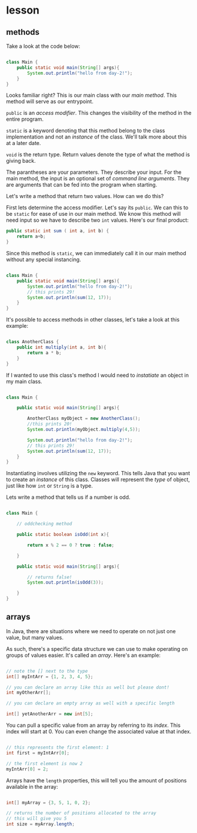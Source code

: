 # lesson

## methods

Take a look at the code below:

```java 

class Main {
    public static void main(String[] args){
        System.out.println("hello from day-2!");
    }
}

```

Looks familiar right? This is our main class with our *main method*. This method will serve as our entrypoint. 

`public` is an *access modifier*. This changes the visibility of the method in the entire program. 

`static` is a keyword denoting that this method belong to the class implementation and not an *instance* of the class. We'll talk more about this at a later date. 

`void` is the return type. Return values denote the type of what the method is giving back.

The parantheses are your parameters. They describe your input. For the main method, the input is an optional set of *command line arguments*. They are arguments that can be fed into the program when starting. 

Let's write a method that return two values. How can we do this? 

First lets determine the access modifier. Let's say its `public`. We can this to be `static` for ease of use in our main method. We know this method will need input so we have to describe two `int` values. Here's our final product:

```java
public static int sum ( int a, int b) {
    return a+b; 
}
```

Since this method is `static`, we can immediately call it in our main method without any special instancing.


```java

class Main {
    public static void main(String[] args){
        System.out.println("hello from day-2!");
        // this prints 29!
        System.out.println(sum(12, 17));
    }
}

```

It's possible to access methods in other classes, let's take a look at this example:

```java

class AnotherClass {
    public int multiply(int a, int b){
        return a * b;
    }
}

```

If I wanted to use this class's method I would need to *instatiate* an object in my main class.


```java

class Main {

    public static void main(String[] args){

        AnotherClass myObject = new AnotherClass();
        //this prints 20! 
        System.out.println(myObject.multiply(4,5));

        System.out.println("hello from day-2!");
        // this prints 29!
        System.out.println(sum(12, 17));
    }
}


```

Instantiating involves utilizing the `new` keyword. This tells Java that you want to create an *instance* of this class. Classes will represent the *type* of object, just like how `int` or `String` is a type.

Lets write a method that tells us if a number is odd. 

```java

class Main {

    // oddchecking method

    public static boolean isOdd(int x){

        return x % 2 == 0 ? true : false; 

    }

    public static void main(String[] args){

        // returns false!
        System.out.println(isOdd(3));

    }
}


```

## arrays

In Java, there are situations where we need to operate on not just one value, but many values.

As such, there's a specific data structure we can use to make operating on groups of values easier. It's called an *array*. Here's an example:

```java

// note the [] next to the type
int[] myIntArr = {1, 2, 3, 4, 5};

// you can declare an array like this as well but please dont!
int myOtherArr[];

// you can declare an empty array as well with a specific length

int[] yetAnotherArr = new int[5];

```

You can pull a specific value from an array by referring to its *index*. This index will start at 0. You can even change the associated value at that index.

```java

// this represents the first element: 1
int first = myIntArr[0];

// the first element is now 2
myIntArr[0] = 2;

```

Arrays have the `length` properties, this will tell you the amount of positions available in the array:

```java

int[] myArray = {3, 5, 1, 0, 2};

// returns the number of positions allocated to the array
// this will give you 5
int size = myArray.length;

```
